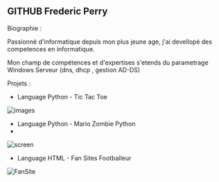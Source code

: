 ## GITHUB  Frederic Perry

Biographie : 


Passionné d'informatique depuis mon plus jeune age, j'ai devellopé des competences en informatique.

Mon champ de compétences et d'expertises s'etends du parametrage Windows Serveur (dns, dhcp , gestion AD-DS)


Projets :

- Language Python - Tic Tac Toe 

![images](https://github.com/user-attachments/assets/85ef3c78-f922-4db2-80c6-0fae41c7bfd3)


- Language Python - Mario Zombie Python
- 
![screen](https://github.com/user-attachments/assets/9c66380d-3cf9-4c3a-8a68-dd64fceeb527)



- Language HTML - Fan Sites Footballeur

![FanSite](https://github.com/user-attachments/assets/c8eca077-7057-42b4-8267-0bd7513ac6b5)






